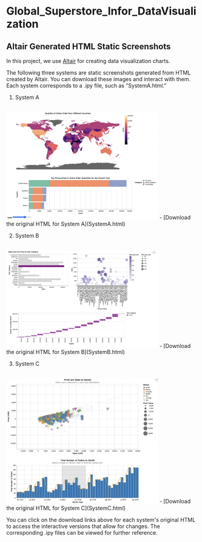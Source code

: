 # Global_Superstore_Infor_DataVisualization

## Altair Generated HTML Static Screenshots

In this project, we use [Altair](https://altair-viz.github.io/) for creating data visualization charts.

The following three systems are static screenshots generated from HTML created by Altair. You can download these images and interact with them. Each system corresponds to a .ipy file, such as "SystemA.html."

1. System A
<br>
   <img src="image1.png" alt="System A" width="400" />
   - [Download the original HTML for System A](SystemA.html)

2. System B
<br>
   <img src="image2.png" alt="System B" width="400" />
   - [Download the original HTML for System B](SystemB.html)

3. System C
<br>
   <img src="image3.png" alt="System C" width="400" />
   - [Download the original HTML for System C](SystemC.html)

You can click on the download links above for each system's original HTML to access the interactive versions that allow for changes. The corresponding .ipy files can be viewed for further reference.
